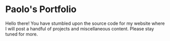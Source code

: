 # Paolo's Portfolio
Hello there! You have stumbled upon the source code for my website where I will post a handful of projects and miscellaneous content. Please stay tuned for more.
